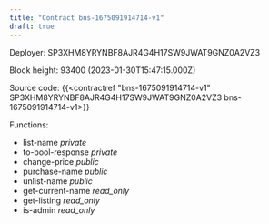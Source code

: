 ```yaml
---
title: "Contract bns-1675091914714-v1"
draft: true
---
```

Deployer: SP3XHM8YRYNBF8AJR4G4H17SW9JWAT9GNZ0A2VZ3


 



Block height: 93400 (2023-01-30T15:47:15.000Z)

Source code: {{<contractref "bns-1675091914714-v1" SP3XHM8YRYNBF8AJR4G4H17SW9JWAT9GNZ0A2VZ3 bns-1675091914714-v1>}}

Functions:

* list-name _private_
* to-bool-response _private_
* change-price _public_
* purchase-name _public_
* unlist-name _public_
* get-current-name _read_only_
* get-listing _read_only_
* is-admin _read_only_
